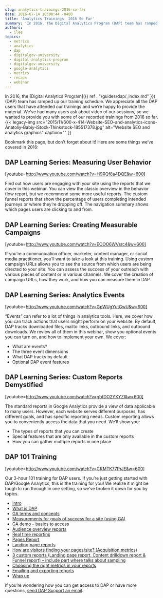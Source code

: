 ```yaml
---
slug: analytics-trainings-2016-so-far
date: 2016-07-14 10:00:44 -0400
title: 'Analytics Trainings: 2016 So Far'
summary: 'In 2016, the Digital Analytics Program (DAP) team has ramped up our training schedule. We appreciate all the DAP users that have attended our trainings and we’re happy to provide the material. We’ve had many users ask about video of our sessions, so we wanted to provide you with some of our recorded trainings from'
authors:
  - ilee
topics:
  - metrics
  - analytics
  - dap
  - digitalgov-university
  - digital-analytics-program
  - digitalgov-university
  - google-analytics
  - metrics
  - recaps
  - webinar
---
```


In 2016, the [Digital Analytics Program]({{ ref . "/guides/dap/_index.md" }}) (DAP) team has ramped up our training schedule. We appreciate all the DAP users that have attended our trainings and we’re happy to provide the material. We’ve had many users ask about video of our sessions, so we wanted to provide you with some of our recorded trainings from 2016 so far. {{< legacy-img src="2015/11/600-x-414-Website-SEO-and-analytics-icons-Anatoliy-Babiy-iStock-Thinkstock-185517378.jpg" alt="Website SEO and analytics graphics" caption="" }}

Bookmark this page, but don’t forget about it! Here are some things we’ve covered in 2016:

## DAP Learning Series: Measuring User Behavior

[youtube=http://www.youtube.com/watch?v=H9RQf8a4DQE&w=600]

Find out how users are engaging with your site using the reports that we cover in this webinar. You can view the classic overview in the behavior flow report, but we recommend some more useful reports. The custom funnel reports that show the percentage of users completing intended journeys or where they’re dropping off. The navigation summary shows which pages users are clicking to and from.

## DAP Learning Series: Creating Measurable Campaigns

[youtube=http://www.youtube.com/watch?v=EOOO6WVsrc4&w=600]

If you’re a communication officer, marketer, content manager, or social media practitioner, you’ll want to take a look at this training. Using custom campaign URLs allows you to see the source from which users are being directed to your site. You can assess the success of your outreach with various pieces of content or in various channels. We cover the creation of campaign URLs, how they work, and how you can measure them in DAP.

## DAP Learning Series: Analytics Events

[youtube=http://www.youtube.com/watch?v=GpWUgYutGwU&w=600]

“Events” can refer to a lot of things in analytics tools. Here, we cover how you can track actions that users might perform on your website. By default, DAP tracks downloaded files, mailto links, outbound links, and outbound downloads. We review all of them in this webinar, show you optional events you can turn on, and how to implement your own. We cover:

  * What are events?
  * The three event dimensions
  * What DAP tracks by default
  * Optional DAP event features

## DAP Learning Series: Custom Reports Demystified

[youtube=http://www.youtube.com/watch?v=gbfDO2YXYZI&w=600]

The standard reports in Google Analytics provide a view of data applicable to many users. However, each website serves different purposes, has different goals, and has specific reporting needs. Custom reporting allows you to conveniently access the data that you need. We’ll show you:

  * The types of reports that you can create
  * Special features that are only available in the custom reports
  * How you can gather multiple reports in one place

## DAP 101 Training

[youtube=http://www.youtube.com/watch?v=CKMTK77PrJE&w=600]

Our 3-hour 101 training for DAP users. If you’re just getting started with DAP/Google Analytics, this is the training for you! We realize it might be tough to run through in one setting, so we’ve broken it down for you by topics.

  * [Intro](https://www.youtube.com/watch?feature=player_embedded&v=CKMTK77PrJE#t=0)
  * [What is DAP](https://www.youtube.com/watch?feature=player_embedded&v=CKMTK77PrJE#t=106)
  * [GA terms and concepts](https://www.youtube.com/watch?feature=player_embedded&v=CKMTK77PrJE#t=368)
  * [Measurements for goals of success for a site (using GA)](https://www.youtube.com/watch?feature=player_embedded&v=CKMTK77PrJE#t=972)
  * [GA demo &#8211; basics to access](https://www.youtube.com/watch?feature=player_embedded&v=CKMTK77PrJE#t=1596)
  * [Audience overview reports](https://www.youtube.com/watch?feature=player_embedded&v=CKMTK77PrJE#t=1738)
  * [Real time reporting](https://www.youtube.com/watch?feature=player_embedded&v=CKMTK77PrJE#t=2245)
  * [Pages Report](https://www.youtube.com/watch?feature=player_embedded&v=CKMTK77PrJE#t=2414)
  * [Landing page reports](https://www.youtube.com/watch?feature=player_embedded&v=CKMTK77PrJE#t=3012)
  * [How are visitors finding your pages/site? (Acquisition metrics)](https://www.youtube.com/watch?feature=player_embedded&v=CKMTK77PrJE#t=4612)
  * [3 custom reports (Landing page report, Content drilldown report & Funnel report) &#8211; include part where talks about sampling](https://www.youtube.com/watch?feature=player_embedded&v=CKMTK77PrJE#t=6704)
  * [Choosing the right metrics in your reports](https://www.youtube.com/watch?feature=player_embedded&v=CKMTK77PrJE#t=6826)
  * [Emailing and exporting reports](https://www.youtube.com/watch?feature=player_embedded&v=CKMTK77PrJE#t=8751)
  * [Wrap up](https://www.youtube.com/watch?feature=player_embedded&v=CKMTK77PrJE#t=8795)

If you’re wondering how you can get access to DAP or have more questions, [send DAP Support an email](mailto:dap@support.digitalgov.gov).
